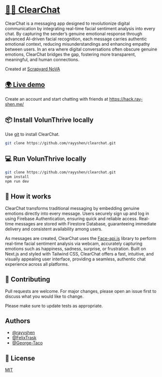 # [🔎💬  ClearChat](https://hack.ray-shen.me/)

ClearChat is a messaging app designed to revolutionize digital communication by integrating real-time facial sentiment analysis into every chat. By capturing the sender’s genuine emotional response through advanced AI-driven facial recognition, each message carries authentic emotional context, reducing misunderstandings and enhancing empathy between users. In an era where digital conversations often obscure genuine emotions, ClearChat bridges the gap, fostering more transparent, meaningful, and human connections. 

Created at [Scrapyard NoVA](https://scrapyard.hackclub.com/nova)

## [🌍 Live demo](https://hack.ray-shen.me/)

Create an account and start chatting with friends at https://hack.ray-shen.me/

## 📦 Install VolunThrive locally

Use [git](https://git-scm.com/downloads) to install ClearChat.

```bash
git clone https://github.com/rayyshen/clearchat.git
```

## 💻 Run VolunThrive locally

```bash
git clone https://github.com/rayyshen/clearchat.git
npm install
npm run dev
```
## 🤔 How it works
ClearChat transforms traditional messaging by embedding genuine emotions directly into every message. Users securely sign up and log in using Firebase Authentication, ensuring quick and reliable access. Real-time messages are stored with Firestore Database, guaranteeing immediate delivery and consistent availability among users.

As messages are created, ClearChat uses the [Face-api.js](https://justadudewhohacks.github.io/face-api.js/docs/index.html) library to perform real-time facial sentiment analysis via webcam, accurately capturing emotions such as happiness, sadness, surprise, or frustration. Built on Next.js and styled with Tailwind CSS, ClearChat offers a fast, intuitive, and visually appealing user interface, providing a seamless, authentic chat experience across all platforms.

## 💞 Contributing
Pull requests are welcome. For major changes, please open an issue first to discuss what you would like to change.

Please make sure to update tests as appropriate.

## Authors

- [@rayyshen](https://www.github.com/rayyshen)
- [@FelixTrask](https://github.com/FelixTrask)
- [@George-Taco](https://github.com/George-Taco)


## 🔑 License
[MIT](https://choosealicense.com/licenses/mit/)